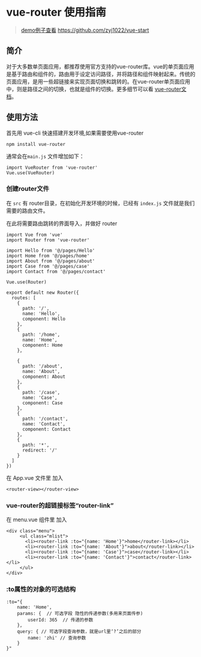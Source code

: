 # vue-router 使用指南

> [demo例子查看](https://github.com/zyj1022/vue-start) https://github.com/zyj1022/vue-start

## 简介

对于大多数单页面应用，都推荐使用官方支持的vue-router库。vue的单页面应用是基于路由和组件的，路由用于设定访问路径，并将路径和组件映射起来。传统的页面应用，是用一些超链接来实现页面切换和跳转的。在vue-router单页面应用中，则是路径之间的切换，也就是组件的切换。更多细节可以看 [vue-router文档](https://router.vuejs.org/zh-cn)。

## 使用方法

首先用 vue-cli 快速搭建开发环境,如果需要使用vue-router

```
npm install vue-router
```
通常会在`main.js` 文件增加如下：

```
import VueRouter from 'vue-router'
Vue.use(VueRouter)
```

### 创建router文件

在 `src` 有 router目录，在初始化开发环境的时候，已经有 `index.js` 文件就是我们需要的路由文件。

在此将需要路由跳转的界面导入，并做好 router

```
import Vue from 'vue'
import Router from 'vue-router'

import Hello from '@/pages/Hello'
import Home from '@/pages/home'
import About from '@/pages/about'
import Case from '@/pages/case'
import Contact from '@/pages/contact'

Vue.use(Router)

export default new Router({
  routes: [
    {
      path: '/',
      name: 'Hello',
      component: Hello
    },
    {
      path: '/home',
      name: 'Home',
      component: Home
    },

    {
      path: '/about',
      name: 'About',
      component: About
    },
    {
      path: '/case',
      name: 'Case',
      component: Case
    },
    {
      path: '/contact',
      name: 'Contact',
      component: Contact
    },
    {
      path: '*',
      redirect: '/'
    }
  ]
})

```

在 App.vue 文件里 加入

```
<router-view></router-view>
```

### vue-router的超链接标签“router-link”

在 menu.vue 组件里 加入

```
<div class="menu">
     <ul class="mlist">
       <li><router-link :to="{name: 'Home'}">home</router-link></li>
       <li><router-link :to="{name: 'About'}">about</router-link></li>
       <li><router-link :to="{name: 'Case'}">case</router-link></li>
       <li><router-link :to="{name: 'Contact'}">contact</router-link></li>
     </ul>
</div>
```

### :to属性的对象的可选结构

```
:to="{
	name: 'Home', 
	params: {  // 可选字段 隐性的传递参数(多用来页面传参)
		userId: 365  // 传递的参数
	}, 
	query: { // 可选字段查询参数，就是url里‘?’之后的部分
		name: 'zhi' // 查询参数
	}
}"
```



 

